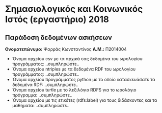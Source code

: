 # Σημασιολογικός και Κοινωνικός Ιστός (εργαστήριο) 2018
## Παράδοση δεδομένων ασκήσεων

**Ονοματεπώνυμο:** Ψαρράς Κωνσταντίνος
**Α.Μ.:** Π2014004

* Όνομα αρχείου csv με τα αρχικά σας δεδομένα του ωρολογίου προγράμματος: ..συμπληρώστε..
* Όνομα αρχείου ntriples με τα δεδομένα RDF του ωρολογίου προγράμματος: ..συμπληρώστε..
* Όνομα αρχείου προγράμματος python με το οποίο κατασκευάσατε τα δεδομένα RDF: ..συμπληρώστε..
* Όνομα αρχείου turtle με το λεξιλόγιο RDFS για το ωρολόγιο πρόγραμμα: ..συμπληρώστε..
* Όνομα αρχείου με τις ετικέτες (rdfs:label) για τους διδάσκοντες και τα μαθήματα: ..συμπληρώστε..


